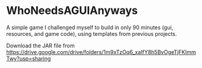 # WhoNeedsAGUIAnyways
A simple game I challenged myself to build in only 90 minutes (gui, resources, and game code), using templates from previous projects.

Download the JAR file from https://drive.google.com/drive/folders/1m9xTzOq6_xaIfY8h5BvOgeTjFKImmTwy?usp=sharing
